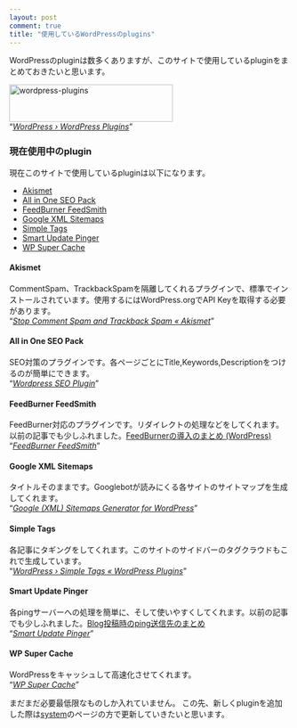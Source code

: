 ```yaml
---
layout: post
comment: true
title: "使用しているWordPressのplugins"
---
```

<p style="clear: both">WordPressのpluginは数多くありますが、このサイトで使用しているpluginをまとめておきたいと思います。</p>
<p>
<img src="http://img.seiji.me/blog/2008/05/wordpress-wordpress-plugins.jpg" height="67" width="294" alt="wordpress-plugins" />
<br />
<q><a href="http://wordpress.org/extend/plugins/" target="_blank"><cite>WordPress › WordPress Plugins</cite></a></q>
</p>
<!--more-->


### 現在使用中のplugin
<p style="clear: both">現在このサイトで使用しているpluginは以下になります。
</p>
<ul>
<li>
 <a href="#akismet">Akismet</a>
</li>
<li>
 <a href="#seo">All in One SEO Pack</a>
</li>
<li>
 <a href="#feedburner">FeedBurner FeedSmith</a>
</li>
<li>
 <a href="#sitemaps">Google XML Sitemaps</a>
</li>
<li>
 <a href="#tags">Simple Tags</a>
</li>
<li>
 <a href="#ping">Smart Update Pinger</a>
</li>
<li>
 <a href="#cache">WP Super Cache</a>
</li>
</ul>

<h4> <a name="akismet">Akismet</a></h4>
<p style="clear: both">CommentSpam、TrackbackSpamを隔離してくれるプラグインで、標準でインストールされています。使用するにはWordPress.orgでAPI Keyを取得する必要があります。<br />
<q><a href="http://akismet.com/" target="_blank"><cite>Stop Comment Spam and Trackback Spam « Akismet</cite></a></q>
</p>

<h4> <a name="seo">All in One SEO Pack</a></h4>
<p style="clear: both">SEO対策のプラグインです。各ページごとにTitle,Keywords,Descriptionをつけるのが簡単にできます。<br />
<q><a href="http://wp.uberdose.com/2007/03/24/all-in-one-seo-pack/" target="_blank"><cite>Wordpress SEO Plugin</cite></a></q>
</p>

<h4> <a name="feedburner">FeedBurner FeedSmith</a></h4>
<p style="clear: both">FeedBurner対応のプラグインです。リダイレクトの処理などをしてくれます。以前の記事でも少しふれました。<a href="http://blog.seiji.me/27.html">FeedBurnerの導入のまとめ (WordPress)</a><br />
<q><a href="http://www.google.com/support/feedburner/bin/topic.py?topic=13252" target="_blank"><cite>FeedBurner FeedSmith</cite></a></q>
</p>

<h4> <a name="sitemaps">Google XML Sitemaps</a></h4>
<p style="clear: both">タイトルそのままです。Googlebotが読みにくる各サイトのサイトマップを生成してくれます。<br />
<q><a href="http://www.arnebrachhold.de/projects/wordpress-plugins/google-xml-sitemaps-generator/" target="_blank"><cite>Google (XML) Sitemaps Generator for WordPress</cite></a></q>
</p>

<h4> <a name="tags">Simple Tags</a></h4>
<p style="clear: both">各記事にタギングをしてくれます。このサイトのサイドバーのタグクラウドもこれで生成しています。<br />
<q><a href="http://wordpress.org/extend/plugins/simple-tags/" target="_blank"><cite>WordPress › Simple Tags « WordPress Plugins</cite></a></q>
</p>

<h4> <a name="ping">Smart Update Pinger</a></h4>
<p style="clear: both">各pingサーバーへの処理を簡単に、そして使いやすくしてくれます。以前の記事でも少しふれました。<a href="http://blog.seiji.me/12.html">Blog投稿時のping送信先のまとめ</a><br />
<q><a href="http://daven.se/usefulstuff/wordpress-plugins.html" target="_blank"><cite>Smart Update Pinger</cite></a></q>
</p>

<h4> <a name="cache">WP Super Cache</a></h4>
<p style="clear: both">WordPressをキャッシュして高速化させてくれます。<br />
<q><a href="http://ocaoimh.ie/wp-super-cache/" target="_blank"><cite>WP Super Cache</cite></a></q>
</p>

<p style="clear: both">まだまだ必要最低限なものしか入れていません。
この先、新しくpluginを追加した際は<a href="http://blog.seiji.me/system">system</a>のページの方で更新していきたいと思います。
</p><br class='final-break' style='clear: both' />
